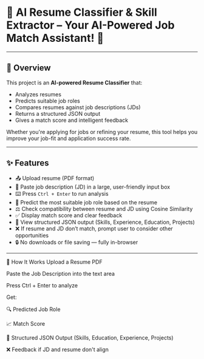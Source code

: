 # 🤖 AI Resume Classifier & Skill Extractor – Your AI-Powered Job Match Assistant! 🚀

---

## 📌 Overview

This project is an **AI-powered Resume Classifier** that:
- Analyzes resumes
- Predicts suitable job roles
- Compares resumes against job descriptions (JDs)
- Returns a structured JSON output
- Gives a match score and intelligent feedback

Whether you're applying for jobs or refining your resume, this tool helps you improve your job-fit and application success rate.

---

## ✨ Features

- 📤 Upload resume (PDF format)
- 📝 Paste job description (JD) in a large, user-friendly input box
- ⌨️ Press `Ctrl + Enter` to run analysis
- 🧠 Predict the most suitable job role based on the resume
- ⚖️ Check compatibility between resume and JD using Cosine Similarity
- ✅ Display match score and clear feedback
- 🧾 View structured JSON output (Skills, Experience, Education, Projects)
- ❌ If resume and JD don’t match, prompt user to consider other opportunities
- 🔒 No downloads or file saving — fully in-browser

---




🧠 How It Works
Upload a Resume PDF

Paste the Job Description into the text area

Press Ctrl + Enter to analyze

Get:

🔍 Predicted Job Role

📈 Match Score

🧾 Structured JSON Output (Skills, Education, Experience, Projects)

❌ Feedback if JD and resume don't align

